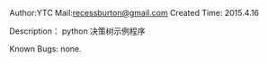 Author:YTC 
Mail:recessburton@gmail.com
Created Time: 2015.4.16

Description：
	python 决策树示例程序
	
Known Bugs: 
		none.

